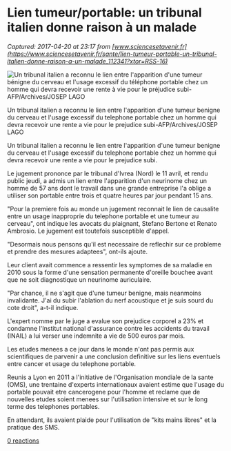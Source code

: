 # Lien tumeur/portable: un tribunal italien donne raison à un malade

_Captured: 2017-04-20 at 23:17 from [www.sciencesetavenir.fr](https://www.sciencesetavenir.fr/sante/lien-tumeur-portable-un-tribunal-italien-donne-raison-a-un-malade_112341?xtor=RSS-16)_

![Un tribunal italien a reconnu le lien entre l'apparition d'une tumeur bénigne du cerveau et l'usage excessif du téléphone portable chez un homme qui devra recevoir une rente à vie pour le préjudice subi-AFP/Archives/JOSEP LAGO](https://www.sciencesetavenir.fr/assets/afp/2017/04/20/817d28459ebbffdc2dc56e5a6c55063d648e88af.jpg)

Un tribunal italien a reconnu le lien entre l'apparition d'une tumeur benigne du cerveau et l'usage excessif du telephone portable chez un homme qui devra recevoir une rente a vie pour le prejudice subi-AFP/Archives/JOSEP LAGO

Un tribunal italien a reconnu le lien entre l'apparition d'une tumeur benigne du cerveau et l'usage excessif du telephone portable chez un homme qui devra recevoir une rente a vie pour le prejudice subi.

Le jugement prononce par le tribunal d'Ivrea (Nord) le 11 avril, et rendu public jeudi, a admis un lien entre l'apparition d'un neurinome chez un homme de 57 ans dont le travail dans une grande entreprise l'a oblige a utiliser son portable entre trois et quatre heures par jour pendant 15 ans.

"Pour la premiere fois au monde un jugement reconnait le lien de causalite entre un usage inapproprie du telephone portable et une tumeur au cerveau", ont indique les avocats du plaignant, Stefano Bertone et Renato Ambrosio. Le jugement est toutefois susceptible d'appel.

"Desormais nous pensons qu'il est necessaire de reflechir sur ce probleme et prendre des mesures adaptees", ont-ils ajoute.

Leur client avait commence a ressentir les symptomes de sa maladie en 2010 sous la forme d'une sensation permanente d'oreille bouchee avant que ne soit diagnostique un neurinome auriculaire.

"Par chance, il ne s'agit que d'une tumeur benigne, mais neanmoins invalidante. J'ai du subir l'ablation du nerf acoustique et je suis sourd du cote droit", a-t-il indique.

L'expert nomme par le juge a evalue son prejudice corporel a 23% et condamne l'Institut national d'assurance contre les accidents du travail (INAIL) a lui verser une indemnite a vie de 500 euros par mois.

Les etudes menees a ce jour dans le monde n'ont pas permis aux scientifiques de parvenir a une conclusion definitive sur les liens eventuels entre cancer et usage du telephone portable.

Reunis a Lyon en 2011 a l'initiative de l'Organisation mondiale de la sante (OMS), une trentaine d'experts internationaux avaient estime que l'usage du portable pouvait etre cancerogene pour l'homme et reclame que de nouvelles etudes soient menees sur l'utilisation intensive et sur le long terme des telephones portables.

En attendant, ils avaient plaide pour l'utilisation de "kits mains libres" et la pratique des SMS.

[0 reactions](https://www.sciencesetavenir.fr/sante/lien-tumeur-portable-un-tribunal-italien-donne-raison-a-un-malade_112341?xtor=RSS-16)
